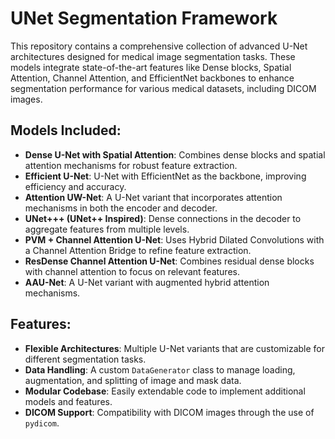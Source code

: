 # UNet Segmentation Framework

This repository contains a comprehensive collection of advanced U-Net architectures designed for medical image segmentation tasks. These models integrate state-of-the-art features like Dense blocks, Spatial Attention, Channel Attention, and EfficientNet backbones to enhance segmentation performance for various medical datasets, including DICOM images.

## Models Included:
- **Dense U-Net with Spatial Attention**: Combines dense blocks and spatial attention mechanisms for robust feature extraction.
- **Efficient U-Net**: U-Net with EfficientNet as the backbone, improving efficiency and accuracy.
- **Attention UW-Net**: A U-Net variant that incorporates attention mechanisms in both the encoder and decoder.
- **UNet+++ (UNet++ Inspired)**: Dense connections in the decoder to aggregate features from multiple levels.
- **PVM + Channel Attention U-Net**: Uses Hybrid Dilated Convolutions with a Channel Attention Bridge to refine feature extraction.
- **ResDense Channel Attention U-Net**: Combines residual dense blocks with channel attention to focus on relevant features.
- **AAU-Net**: A U-Net variant with augmented hybrid attention mechanisms.

## Features:
- **Flexible Architectures**: Multiple U-Net variants that are customizable for different segmentation tasks.
- **Data Handling**: A custom `DataGenerator` class to manage loading, augmentation, and splitting of image and mask data.
- **Modular Codebase**: Easily extendable code to implement additional models and features.
- **DICOM Support**: Compatibility with DICOM images through the use of `pydicom`.
